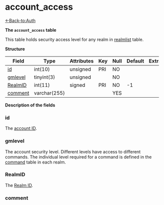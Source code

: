 # account_access

[<-Back-to:Auth](database-auth.md)

**The `account_access` table**

This table holds security access level for any realm in [realmlist](realmlist) table.

**Structure**

| Field        | Type         | Attributes | Key | Null | Default | Extra | Comment |
|--------------|--------------|------------|-----|------|---------|-------|---------|
| [id][1]      | int(10)      | unsigned   | PRI | NO   |         |       |         |
| [gmlevel][2] | tinyint(3)   | unsigned   |     | NO   |         |       |         |
| [RealmID][3] | int(11)      | signed     | PRI | NO   | -1      |       |         |
| [comment][4] | varchar(255) |            |     | YES  |         |       |         |

[1]: #id
[2]: #gmlevel
[3]: #realmid
[4]: #comment

**Description of the fields**

### id

The [account ID](account#id).

### gmlevel

The account security level. Different levels have access to different commands. The individual level required for a command is defined in the [command](command) table in each realm.

### RealmID

The [Realm ID](realmlist#id).

### comment

